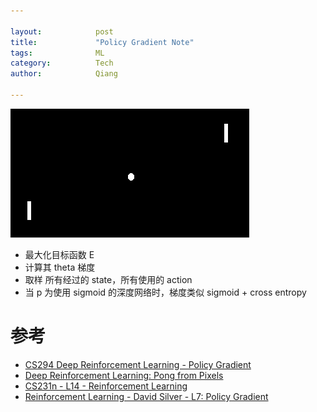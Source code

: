 ```yaml
---

layout:            post  
title:             "Policy Gradient Note"  
tags:              ML
category:          Tech  
author:            Qiang  

---
```


![policy](img/pong.png)  

- 最大化目标函数 E
- 计算其 theta 梯度
- 取样 所有经过的 state，所有使用的 action
- 当 p 为使用 sigmoid 的深度网络时，梯度类似 sigmoid + cross entropy

# 参考
- [CS294 Deep Reinforcement Learning - Policy Gradient](http://rll.berkeley.edu/deeprlcourse/f17docs/lecture_4_policy_gradient.pdf)
- [Deep Reinforcement Learning: Pong from Pixels](http://karpathy.github.io/2016/05/31/rl/)
- [CS231n - L14 - Reinforcement Learning](http://cs231n.stanford.edu/slides/2017/cs231n_2017_lecture14.pdf)
- [Reinforcement Learning - David Silver - L7: Policy Gradient](http://www0.cs.ucl.ac.uk/staff/D.Silver/web/Teaching_files/pg.pdf)
